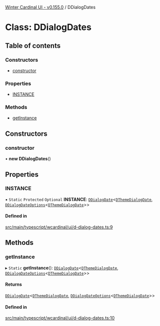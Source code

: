 [Winter Cardinal UI - v0.155.0](../index.md) / DDialogDates

# Class: DDialogDates

## Table of contents

### Constructors

- [constructor](DDialogDates.md#constructor)

### Properties

- [INSTANCE](DDialogDates.md#instance)

### Methods

- [getInstance](DDialogDates.md#getinstance)

## Constructors

### constructor

• **new DDialogDates**()

## Properties

### INSTANCE

▪ `Static` `Protected` `Optional` **INSTANCE**: [`DDialogDate`](DDialogDate.md)<[`DThemeDialogDate`](../interfaces/DThemeDialogDate.md), [`DDialogDateOptions`](../interfaces/DDialogDateOptions.md)<[`DThemeDialogDate`](../interfaces/DThemeDialogDate.md)\>\>

#### Defined in

[src/main/typescript/wcardinal/ui/d-dialog-dates.ts:9](https://github.com/winter-cardinal/winter-cardinal-ui/blob/v0.155.0/src/main/typescript/wcardinal/ui/d-dialog-dates.ts#L9)

## Methods

### getInstance

▸ `Static` **getInstance**(): [`DDialogDate`](DDialogDate.md)<[`DThemeDialogDate`](../interfaces/DThemeDialogDate.md), [`DDialogDateOptions`](../interfaces/DDialogDateOptions.md)<[`DThemeDialogDate`](../interfaces/DThemeDialogDate.md)\>\>

#### Returns

[`DDialogDate`](DDialogDate.md)<[`DThemeDialogDate`](../interfaces/DThemeDialogDate.md), [`DDialogDateOptions`](../interfaces/DDialogDateOptions.md)<[`DThemeDialogDate`](../interfaces/DThemeDialogDate.md)\>\>

#### Defined in

[src/main/typescript/wcardinal/ui/d-dialog-dates.ts:10](https://github.com/winter-cardinal/winter-cardinal-ui/blob/v0.155.0/src/main/typescript/wcardinal/ui/d-dialog-dates.ts#L10)
